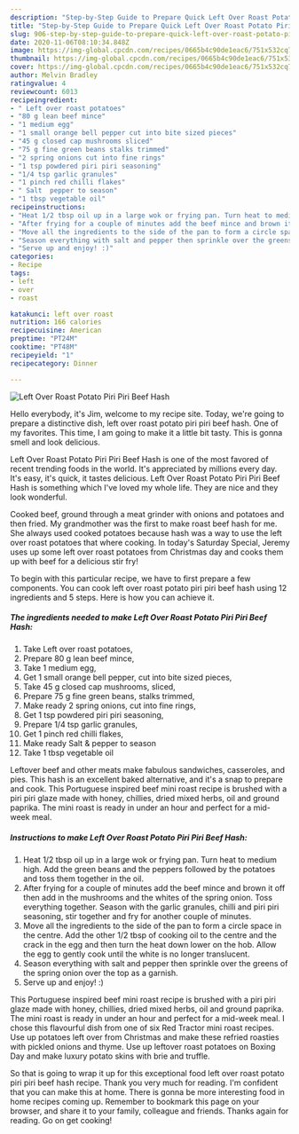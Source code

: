 ```yaml
---
description: "Step-by-Step Guide to Prepare Quick Left Over Roast Potato Piri Piri Beef Hash"
title: "Step-by-Step Guide to Prepare Quick Left Over Roast Potato Piri Piri Beef Hash"
slug: 906-step-by-step-guide-to-prepare-quick-left-over-roast-potato-piri-piri-beef-hash
date: 2020-11-06T08:10:34.848Z
image: https://img-global.cpcdn.com/recipes/0665b4c90de1eac6/751x532cq70/left-over-roast-potato-piri-piri-beef-hash-recipe-main-photo.jpg
thumbnail: https://img-global.cpcdn.com/recipes/0665b4c90de1eac6/751x532cq70/left-over-roast-potato-piri-piri-beef-hash-recipe-main-photo.jpg
cover: https://img-global.cpcdn.com/recipes/0665b4c90de1eac6/751x532cq70/left-over-roast-potato-piri-piri-beef-hash-recipe-main-photo.jpg
author: Melvin Bradley
ratingvalue: 4
reviewcount: 6013
recipeingredient:
- " Left over roast potatoes"
- "80 g lean beef mince"
- "1 medium egg"
- "1 small orange bell pepper cut into bite sized pieces"
- "45 g closed cap mushrooms sliced"
- "75 g fine green beans stalks trimmed"
- "2 spring onions cut into fine rings"
- "1 tsp powdered piri piri seasoning"
- "1/4 tsp garlic granules"
- "1 pinch red chilli flakes"
- " Salt  pepper to season"
- "1 tbsp vegetable oil"
recipeinstructions:
- "Heat 1/2 tbsp oil up in a large wok or frying pan. Turn heat to medium high. Add the green beans and the peppers followed by the potatoes and toss them together in the oil."
- "After frying for a couple of minutes add the beef mince and brown it off then add in the mushrooms and the whites of the spring onion. Toss everything together. Season with the garlic granules, chilli and piri piri seasoning, stir together and fry for another couple of minutes."
- "Move all the ingredients to the side of the pan to form a circle space in the centre. Add the other 1/2 tbsp of cooking oil to the centre and the crack in the egg and then turn the heat down lower on the hob. Allow the egg to gently cook until the white is no longer translucent."
- "Season everything with salt and pepper then sprinkle over the greens of the spring onion over the top as a garnish."
- "Serve up and enjoy! :)"
categories:
- Recipe
tags:
- left
- over
- roast

katakunci: left over roast 
nutrition: 166 calories
recipecuisine: American
preptime: "PT24M"
cooktime: "PT48M"
recipeyield: "1"
recipecategory: Dinner

---
```



![Left Over Roast Potato Piri Piri Beef Hash](https://img-global.cpcdn.com/recipes/0665b4c90de1eac6/751x532cq70/left-over-roast-potato-piri-piri-beef-hash-recipe-main-photo.jpg)

Hello everybody, it's Jim, welcome to my recipe site. Today, we're going to prepare a distinctive dish, left over roast potato piri piri beef hash. One of my favorites. This time, I am going to make it a little bit tasty. This is gonna smell and look delicious.

Left Over Roast Potato Piri Piri Beef Hash is one of the most favored of recent trending foods in the world. It's appreciated by millions every day. It's easy, it's quick, it tastes delicious. Left Over Roast Potato Piri Piri Beef Hash is something which I've loved my whole life. They are nice and they look wonderful.

Cooked beef, ground through a meat grinder with onions and potatoes and then fried. My grandmother was the first to make roast beef hash for me. She always used cooked potatoes because hash was a way to use the left over roast potatoes that where cooking. In today&#39;s Saturday Special, Jeremy uses up some left over roast potatoes from Christmas day and cooks them up with beef for a delicious stir fry!


To begin with this particular recipe, we have to first prepare a few components. You can cook left over roast potato piri piri beef hash using 12 ingredients and 5 steps. Here is how you can achieve it.

<!--inarticleads1-->

##### The ingredients needed to make Left Over Roast Potato Piri Piri Beef Hash:

1. Take  Left over roast potatoes,
1. Prepare 80 g lean beef mince,
1. Take 1 medium egg,
1. Get 1 small orange bell pepper, cut into bite sized pieces,
1. Take 45 g closed cap mushrooms, sliced,
1. Prepare 75 g fine green beans, stalks trimmed,
1. Make ready 2 spring onions, cut into fine rings,
1. Get 1 tsp powdered piri piri seasoning,
1. Prepare 1/4 tsp garlic granules,
1. Get 1 pinch red chilli flakes,
1. Make ready  Salt &amp; pepper to season
1. Take 1 tbsp vegetable oil


Leftover beef and other meats make fabulous sandwiches, casseroles, and pies. This hash is an excellent baked alternative, and it&#39;s a snap to prepare and cook. This Portuguese inspired beef mini roast recipe is brushed with a piri piri glaze made with honey, chillies, dried mixed herbs, oil and ground paprika. The mini roast is ready in under an hour and perfect for a mid-week meal. 

<!--inarticleads2-->

##### Instructions to make Left Over Roast Potato Piri Piri Beef Hash:

1. Heat 1/2 tbsp oil up in a large wok or frying pan. Turn heat to medium high. Add the green beans and the peppers followed by the potatoes and toss them together in the oil.
1. After frying for a couple of minutes add the beef mince and brown it off then add in the mushrooms and the whites of the spring onion. Toss everything together. Season with the garlic granules, chilli and piri piri seasoning, stir together and fry for another couple of minutes.
1. Move all the ingredients to the side of the pan to form a circle space in the centre. Add the other 1/2 tbsp of cooking oil to the centre and the crack in the egg and then turn the heat down lower on the hob. Allow the egg to gently cook until the white is no longer translucent.
1. Season everything with salt and pepper then sprinkle over the greens of the spring onion over the top as a garnish.
1. Serve up and enjoy! :)


This Portuguese inspired beef mini roast recipe is brushed with a piri piri glaze made with honey, chillies, dried mixed herbs, oil and ground paprika. The mini roast is ready in under an hour and perfect for a mid-week meal. I chose this flavourful dish from one of six Red Tractor mini roast recipes. Use up potatoes left over from Christmas and make these refried roasties with pickled onions and thyme. Use up leftover roast potatoes on Boxing Day and make luxury potato skins with brie and truffle. 

So that is going to wrap it up for this exceptional food left over roast potato piri piri beef hash recipe. Thank you very much for reading. I'm confident that you can make this at home. There is gonna be more interesting food in home recipes coming up. Remember to bookmark this page on your browser, and share it to your family, colleague and friends. Thanks again for reading. Go on get cooking!
